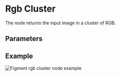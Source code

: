 # Rgb Cluster

The node returns the input image in a cluster of RGB.

## Parameters

## Example

<img src="/img/nodes/rgbCluster.jpg" alt="Figment rgb cluster node example"/>
